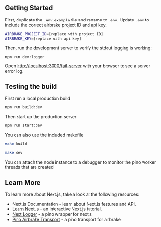 ## Getting Started

First, duplicate the `.env.example` file and rename to `.env`. Update `.env` to include the correct airbrake project ID and api key.

```bash
AIRBRAKE_PROJECT_ID=[replace with project ID]
AIRBRAKE_KEY=[replace with api key]
```

Then, run the development server to verify the stdout logging is working:

```bash
npm run dev:logger
```

Open [http://localhost:3000/fail-server](http://localhost:3000/fail-server) with your browser to see a server error log.

## Testing the build

First run a local production build

```bash
npm run build:dev
```

Then start up the production server

```bash
npm run start:dev
```

You can also use the included makefile

```bash
make build
```

```bash
make dev
```

You can attach the node instance to a debugger to monitor the pino worker threads that are created.

## Learn More

To learn more about Next.js, take a look at the following resources:

- [Next.js Documentation](https://nextjs.org/docs) - learn about Next.js features and API.
- [Learn Next.js](https://nextjs.org/learn) - an interactive Next.js tutorial.
- [Next Logger](https://github.com/atkinchris/next-logger) - a pino wrapper for nextjs
- [Pino Airbrake Transport](https://github.com/pinojs/pino/blob/master/docs/transports.md#pino-airbrake-transport) - a pino transport for airbrake

